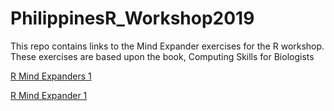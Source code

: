 # PhilippinesR_Workshop2019

This repo contains links to the Mind Expander exercises for the R workshop.  These exercises are based upon the book, Computing Skills for Biologists

[R Mind Expanders 1](https://forms.gle/GeuxmRyKQaeaRK7M7)

<a href="https://forms.gle/GeuxmRyKQaeaRK7M7" target="_blank">R Mind Expander 1</a>

